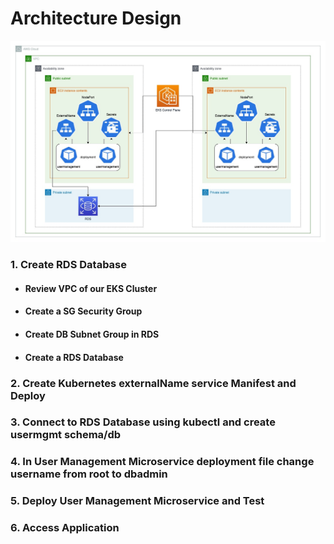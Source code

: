# Architecture Design
![alt text](https://github.com/rossenbergvillanuevaramboanga/aws-eks-RDS/blob/main/images/aws-eks-rds.jpg?raw=true)

### 1. Create RDS Database
- #### Review VPC of our EKS Cluster
- #### Create a SG Security Group
- #### Create DB Subnet Group in RDS
- #### Create a RDS Database
### 2. Create Kubernetes externalName service Manifest and Deploy
### 3. Connect to RDS Database using kubectl and create usermgmt schema/db
### 4. In User Management Microservice deployment file change username from root to dbadmin
### 5. Deploy User Management Microservice and Test
### 6. Access Application
